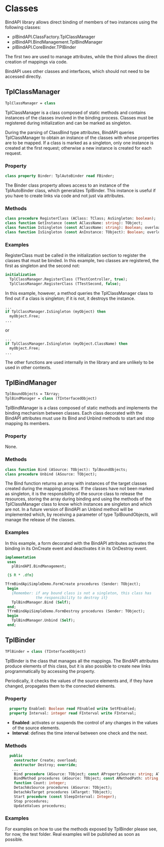 # Classes

BindAPI library allows direct binding of members of two instances using the following classes:

- plBindAPI.ClassFactory.TplClassManager
- plBindAPI.BindManagement.TplBindManager
- plBindAPI.CoreBinder.TPlBinder

The first two are used to manage attributes, while the third allows the direct creation of mappings via code.

BindAPI uses other classes and interfaces, which should not need to be accessed directly.

## TplClassManager

```pascal
TplClassManager = class
```
TplClassManager is a class composed of static methods and contains instances of the classes involved in the binding process. Classes must be registered during initialization and can be marked as singleton.

During the parsing of ClassBind type attributes, BindAPI queries TplClassManager to obtain an instance of the classes with whose properties are to be mapped. If a class is marked as a singleton, only one instance is created at the first request; otherwise a new instance is created for each request.

### Property
```pascal
class property Binder: TplAutoBinder read FBinder;
```
The Binder class property allows access to an instance of the TplAutoBinder class, which generalizes TplBinder. This instance is useful if you have to create links via code and not just via attributes.

### Methods
```pascal
class procedure RegisterClass (AClass: TClass; AsSingleton: boolean);
class function GetInstance (const AClassName: string): TObject;
class function IsSingleton (const AClassName: string): Boolean; overload;
class function IsSingleton (const AnInstance: TObject): Boolean; overload;
```

### Examples

RegisterClass must be called in the initialization section to register the classes that must be binded. In this example, two classes are registered, the first as singleton and the second not:
```pascal
initialization
  TplClassManager.RegisterClass (TTestController, true);
  TplClassManager.RegisterClass (TTestSecond, false);
```
In this example, however, a method queries the TplClassManager class to find out if a class is singleton; if it is not, it destroys the instance.
```pascal
...
if TplClassManager.IsSingleton (myObject) then
  myObject.Free;
...
```
or
```pascal
...
if TplClassManager.IsSingleton (myObject.ClassName) then
  myObject.Free;
...
```
The other functions are used internally in the library and are unlikely to be used in other contexts.

## TplBindManager
```pascal
TplBoundObjects = TArray;
TplBindManager = class (TInterfacedObject)
```
TplBindManager is a class composed of static methods and implements the binding mechanism between classes. Each class decorated with the BindAPI attributes must use its Bind and Unbind methods to start and stop mapping its members.

### Property

None.

### Methods
```pascal
class function Bind (ASource: TObject): TplBoundObjects;
class procedure Unbind (ASource: TObject);
```
The Bind function returns an array with instances of the target classes created during the mapping process. If the classes have not been marked as singleton, it is the responsibility of the source class to release the resources, storing the array during binding and using the methods of the TplClassManager class to know which instances are singleton and which are not. In a future version of BindAPI an Unbind method will be implemented which, by receiving a parameter of type TplBoundObjects, will manage the release of the classes.

### Examples

In this example, a form decorated with the BindAPI attributes activates the binding in its OnCreate event and deactivates it in its OnDestroy event.
```pascal
implementation
 uses
   plBindAPI.BindManagement;

 {$ R * .dfm}

TfrmBindApiSimpleDemo.FormCreate procedures (Sender: TObject);
 begin
   {Remember: if any bound class is not a singleton, this class has
              the responsibility to destroy it}
   TplBindManager.Bind (Self);
 end;
 TfrmBindApiSimpleDemo.FormDestroy procedures (Sender: TObject);
 begin
   TplBindManager.Unbind (Self);
 end;
 ```

 ## TplBinder
```pascal
TPlBinder = class (TInterfacedObject)
```
TplBinder is the class that manages all the mappings. The BindAPI attributes produce elements of this class, but it is also possible to create new links programmatically by accessing the property.

Periodically, it checks the values ​​of the source elements and, if they have changed, propagates them to the connected elements.

### Property
```pascal
  property Enabled: Boolean read FEnabled write SetFEnabled;
  property Interval: integer read FInterval write FInterval;
```
- **Enabled**: activates or suspends the control of any changes in the values ​​of the source elements.
- **Interval**: defines the time interval between one check and the next.

### Methods
```pascal
  public
    constructor Create; overload;
    destructor Destroy; override;
   ...
    Bind procedure (ASource: TObject; const APropertySource: string; ATarget: TObject; const APropertyTarget: string; AFunction: TplBridgeFunction = nil);
    BindMethod procedures (ASource: TObject; const AMethodPath: string; ATarget: TObject; const ANewMethodName: string; AFunction: TplBridgeFunction = nil);
    function Count: integer;
    DetachAsSource procedures (ASource: TObject);
    DetachAsTarget procedures (ATarget: TObject);
    Start procedure (const SleepInterval: Integer);
    Stop procedures;
    UpdateValues ​​procedures;
```
### Examples

For examples on how to use the methods exposed by TplBinder please see, for now, the test folder. Real examples will be published as soon as possible.